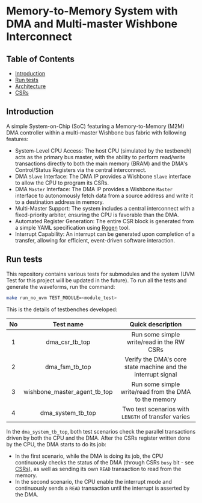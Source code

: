 # Memory-to-Memory System with DMA and Multi-master Wishbone Interconnect

## Table of Contents
* [Introduction](#intro)
* [Run tests](#test)
* [Architecture](#Architecture)
* [CSRs](#csrs)

## <a name="intro"></a> Introduction

A simple System-on-Chip (SoC) featuring a Memory-to-Memory (M2M) DMA controller within a multi-master Wishbone bus fabric with following features:
- System-Level CPU Access: The host CPU (simulated by the testbench) acts as the primary bus master, with the ability to perform read/write transactions directly to both the main memory (BRAM) and the DMA's Control/Status Registers via the central interconnect.
- DMA `Slave` Interface: The DMA IP provides a Wishbone `Slave` interface to allow the CPU to program its CSRs.
- DMA `Master` Interface: The DMA IP provides a Wishbone `Master` interface to autonomously fetch data from a source address and write it to a destination address in memory.
- Multi-Master Support: The system includes a central interconnect with a fixed-priority arbiter, ensuring the CPU is favorable than the DMA.
- Automated Register Generation: The entire CSR block is generated from a simple YAML specification using [Rggen](https://github.com/rggen/rggen) tool.
- Interrupt Capability: An interrupt can be generated upon completion of a transfer, allowing for efficient, event-driven software interaction.

## <a name="test"></a> Run tests

This repository contains various tests for submodules and the system (UVM Test for this project will be updated in the future). To run all the tests and generate the waveforms, run the command:
```bash
make run_no_uvm TEST_MODULE=<module_test>
```

This is the details of testbenches developed:

| **No** |     **Test name**    |                  **Quick description**                 | 
|:------:|:--------------------:|:------------------------------------------------------:|
|    1   |    dma_csr_tb_top    |        Run some simple write/read in the RW CSRs       |
|    2   |    dma_fsm_tb_top    |          Verify the DMA's core state machine and the interrupt signal           |
|    3   | wishbone_master_agent_tb_top  |  Run some simple write/read from the DMA to the memory     |
|    4   |    dma_system_tb_top    |     Two test scenarios with `LENGTH` of transfer varies         |

In the `dma_system_tb_top`, both test scenarios check the parallel transactions driven by both the CPU and the DMA. After the CSRs register written done by the CPU, the DMA starts to do its job:
- In the first scenario, while the DMA is doing its job, the CPU continuously checks the status of the DMA (through CSRs ``busy`` bit - see [CSRs](#csrs)), as well as sending its own `READ` transaction to read from the memory.
- In the second scenario, the CPU enable the interrupt mode and continuously sends a `READ` transaction until the interrupt is asserted by the DMA.
